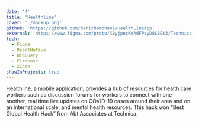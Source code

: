 ```yaml
---
date: '4'
title: 'Healthline'
cover: './mockup.png'
github: 'https://github.com/harithamohan1/HealthLineApp'
external: 'https://www.figma.com/proto/X8yjpncKWAdFPzyD8L8Et3/Technica-2020?node-id=1%3A2&scaling=scale-down'
tech:
  - Figma
  - ReactNative
  - BigQuery
  - Firebase
  - XCode
showInProjects: true
---
```


Healthline, a mobile application, provides a hub of resources for health care workers such as discussion forums for workers to connect with one another, real time live updates on COVID-19 cases around their area and on an international scale, and mental health resources.
This hack won “Best Global Health Hack” from Abt Associates at Technica.

